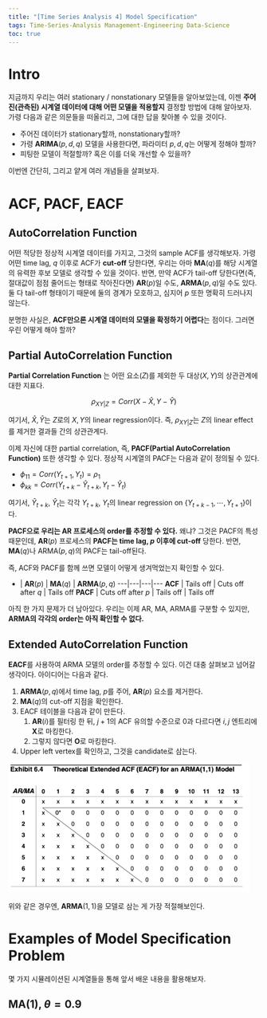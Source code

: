 ```yaml
---
title: "[Time Series Analysis 4] Model Specification"
tags: Time-Series-Analysis Management-Engineering Data-Science
toc: true
---
```


# Intro
지금까지 우리는 여러 stationary / nonstationary 모델들을 알아보았는데, 이젠 **주어진(관측된) 시계열 데이터에 대해 어떤 모델을 적용할지** 결정할 방법에 대해 알아보자. 가령 다음과 같은 의문들을 떠올리고, 그에 대한 답을 찾아볼 수 있을 것이다.

- 주어진 데이터가 stationary할까, nonstationary할까?
- 가령 **ARIMA**($p,d,q$) 모델을 사용한다면, 파라미터 $p,d,q$는 어떻게 정해야 할까?
- 피팅한 모델이 적절할까? 혹은 이를 더욱 개선할 수 있을까?

이번엔 간단히, 그리고 얕게 여러 개념들을 살펴보자.


# ACF, PACF, EACF
## AutoCorrelation Function
어떤 적당한 정상적 시계열 데이터를 가지고, 그것의 sample ACF를 생각해보자. 가령 어떤 time lag, $q$ 이후로 ACF가 **cut-off** 당한다면, 우리는 아마 **MA**($q$)를 해당 시계열의 유력한 후보 모델로 생각할 수 있을 것이다. 반면, 만약 ACF가 tail-off 당한다면(즉, 절대값이 점점 줄어드는 형태로 작아진다면) **AR**$(p)$일 수도, **ARMA**$(p,q)$일 수도 있다. 둘 다 tail-off 형태이기 때문에 둘의 경계가 모호하고, 심지어 $p$ 또한 명확히 드러나지 않는다.

분명한 사실은, **ACF만으론 시계열 데이터의 모델을 확정하기 어렵다**는 점이다. 그러면 우린 어떻게 해야 할까?

## Partial AutoCorrelation Function
**Partial Correlation Function** 는 어떤 요소($Z$)를 제외한 두 대상($X, Y$)의 상관관계에 대한 지표다. 

$$\rho_{XY \vert Z} = Corr(X - \hat X, Y - \hat Y)$$

여기서, $\hat X, \hat Y$는 $Z$로의 $X, Y$의 linear regression이다. 즉, $\rho_{XY \vert Z}$는 $Z$의 linear effect를 제거한 결과들 간의 상관관계다.

이제 자신에 대한 partial correlation, 즉, **PACF(Partial AutoCorrelation Function)** 또한 생각할 수 있다. 정상적 시계열의 PACF는 다음과 같이 정의될 수 있다.

- $\phi_{11} = Corr(Y_{t+1}, Y_t) = \rho_1$
- $\phi_{kk} = Corr(Y_{t+k} - \hat Y_{t+k}, Y_t - \hat Y_t)$

여기서, $\hat Y_{t+k}$, $\hat Y_{t}$는 각각 $Y_{t+k}$, $Y_t$의 linear regression on {$Y_{t+k-1}, \cdots, Y_{t+1}$}이다.

**PACF으로 우리는 AR 프로세스의 order를 추정할 수 있다.** 왜냐? 그것은 PACF의 특성 때문인데, **AR**$(p)$ 프로세스의 **PACF는 time lag, $p$ 이후에 cut-off** 당한다. 반면, **MA**($q$)나 ARMA$(p,q)$의 PACF는 tail-off된다.

즉, ACF와 PACF를 함께 쓰면 모델이 어떻게 생겨먹었는지 확인할 수 있다.

- | **AR**($p$) | **MA**($q$) | **ARMA**($p, q$)
---|---|---|---
**ACF** | Tails off | Cuts off after $q$ | Tails off
**PACF** | Cuts off after $p$ | Tails off | Tails off

아직 한 가지 문제가 더 남아있다. 우리는 이제 AR, MA, ARMA를 구분할 수 있지만, **ARMA의 각각의 order는 아직 확인할 수 없다.**

## Extended AutoCorrelation Function
**EACF**를 사용하여 ARMA 모델의 order를 추정할 수 있다. 이건 대충 살펴보고 넘어갈 생각이다. 아이디어는 다음과 같다.

1. **ARMA**($p,q$)에서 time lag, $p$를 주어, **AR**($p$) 요소를 제거한다.
2. **MA**($q$)의 cut-off 지점을 확인한다.
3. EACF 테이블을 다음과 같이 만든다.
   1. **AR**$(i)$를 필터링 한 뒤, $j+1$의 ACF 유의할 수준으로 0과 다르다면 $i,j$ 엔트리에 **X**로 마킹한다.
   2. 그렇지 않다면 **O**로 마킹한다.
4. Upper left vertex를 확인하고, 그것을 candidate로 삼는다.

![](/imgs/mge/tsa8.png)

위와 같은 경우엔, **ARMA**$(1,1)$을 모델로 삼는 게 가장 적절해보인다.

# Examples of Model Specification Problem
몇 가지 시뮬레이션된 시계열들을 통해 앞서 배운 내용을 활용해보자.

## MA($1$), $\theta=0.9$
